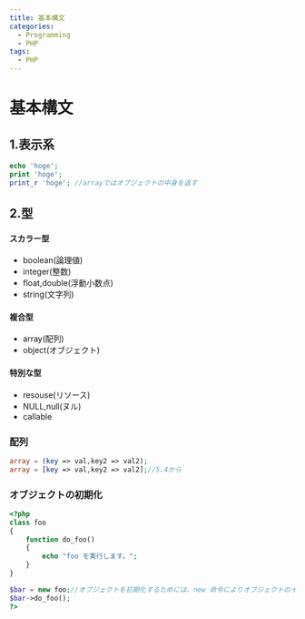 ```yaml
---
title: 基本構文
categories:
  - Programming
  - PHP
tags:
  - PHP
---
```


# 基本構文

## 1.表示系

```php
echo 'hoge';
print 'hoge';
print_r 'hoge'; //arrayではオブジェクトの中身を返す
```

## 2.型

#### スカラー型

- boolean(論理値)
- integer(整数)
- float,double(浮動小数点)
- string(文字列)

#### 複合型

- array(配列)
- object(オブジェクト)

#### 特別な型

- resouse(リソース)
- NULL,null(ヌル)
- callable

### 配列

```php
array = (key => val,key2 => val2);
array = [key => val,key2 => val2];//5.4から
```

### オブジェクトの初期化

```php
<?php
class foo
{
    function do_foo()
    {
        echo "foo を実行します。";
    }
}

$bar = new foo;//オブジェクトを初期化するためには、new 命令によりオブジェクトのインスタンスを変数に作成します。
$bar->do_foo();
?>
```

